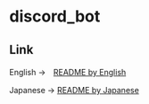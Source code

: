 # discord_bot

## Link

English →　[README by English](README_en.md)

Japanese → [README by Japanese](README_ja.md)